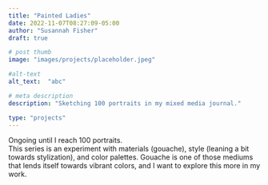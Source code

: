 ```yaml
---
title: "Painted Ladies"
date: 2022-11-07T08:27:09-05:00
author: "Susannah Fisher"
draft: true

# post thumb
image: "images/projects/placeholder.jpeg"

#alt-text
alt_text:  "abc"

# meta description
description: "Sketching 100 portraits in my mixed media journal."

type: "projects"
---
```


<figcaption>Ongoing until I reach 100 portraits.</figcaption>
This series is an experiment with materials (gouache), style (leaning a bit towards stylization), and color palettes. Gouache is one of those mediums that lends itself towards vibrant colors, and I want to explore this more in my work.

